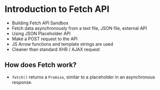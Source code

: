 # Introduction to Fetch API

- Building Fetch API Sandbox
- Fetch data asynchronously from a text file, JSON file, external API
- Using JSON Placeholder API
- Make a POST request to the API
- JS Arrow functions and template strings are used
- Cleaner than standard XHR / AJAX request

## How does Fetch work?

- `fetch()` returns a `Promise`, similar to a placeholder in an asynchronous response.

